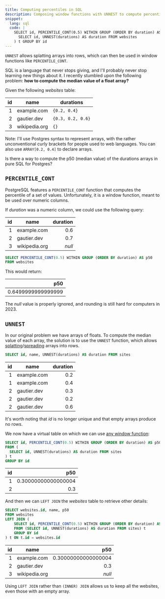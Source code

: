 ```yaml
---
title: Computing percentiles in SQL
description: Composing window functions with UNNEST to compute percentiles of arrays in SQL.
snippet:
  lang: sql
  code: |
    SELECT id, PERCENTILE_CONT(0.5) WITHIN GROUP (ORDER BY duration) AS p50 FROM (
      SELECT id, UNNEST(durations) AS duration FROM websites
    ) t GROUP BY id
---
```


<script>
  import Example from '$lib/Example.svelte';
  import Tldr from '$lib/Tldr.svelte';
</script>

<Tldr>
  <code>UNNEST</code> allows splatting arrays into rows, which can then be used in window functions like <code>PERCENTILE_CONT</code>.
</Tldr>

SQL is a language that never stops giving, and I'll probably never stop learning new things about it. I recently stumbled upon the following problem: **how to compute the median value of a float array?**

Given the following _websites_ table:

<Example>

|  id | name          | durations         |
| --: | ------------- | ----------------- |
|   1 | example.com   | `{0.2, 0.4}`      |
|   2 | gautier.dev   | `{0.3, 0.2, 0.6}` |
|   3 | wikipedia.org | `{}`              |

</Example>

Note: I'll use Postgres syntax to represent arrays, with the rather unconventional curly brackets for people used to web languages. You can also use `ARRAY[0.2, 0.4]` to declare arrays.

Is there a way to compute the p50 (median value) of the durations arrays in pure SQL for Postgres?

## `PERCENTILE_CONT`

PostgreSQL features a `PERCENTILE_CONT` function that computes the percentile of a set of values. Unfortunately, it is a window function, meant to be used over numeric columns.

If _duration_ was a numeric column, we could use the following query:

<Example>

|  id | name          | duration |
| --: | ------------- | -------: |
|   1 | example.com   |      0.6 |
|   2 | gautier.dev   |      0.7 |
|   3 | wikipedia.org |   _null_ |

</Example>

```sql
SELECT PERCENTILE_CONT(0.5) WITHIN GROUP (ORDER BY duration) AS p50
FROM websites
```

This would return:

<Example title="Result">

|                p50 |
| -----------------: |
| 0.6499999999999999 |

</Example>

The _null_ value is properly ignored, and rounding is still hard for computers in 2023.

## `UNNEST`

In our original problem we have arrays of floats. To compute the median value of each array, the solution is to use the `UNNEST` function, which allows [splatting](https://stackoverflow.com/a/2322384/4888395)/[spreading](https://developer.mozilla.org/en-US/docs/Web/JavaScript/Reference/Operators/Spread_syntax) arrays into rows.

```sql
SELECT id, name, UNNEST(durations) AS duration FROM sites
```

<Example title="Result">

|  id | name        | duration |
| --: | ----------- | -------: |
|   1 | example.com |      0.2 |
|   1 | example.com |      0.4 |
|   2 | gautier.dev |      0.3 |
|   2 | gautier.dev |      0.2 |
|   2 | gautier.dev |      0.6 |

</Example>

It's worth noting that _id_ is no longer unique and that empty arrays produce no rows.

We now have a virtual table on which we can use [any window function](https://www.postgresql.org/docs/current/functions-aggregate.html#FUNCTIONS-HYPOTHETICAL-TABLE):

```sql
SELECT id, PERCENTILE_CONT(0.5) WITHIN GROUP (ORDER BY duration) AS p50
FROM (
  SELECT id, UNNEST(durations) AS duration FROM sites
) t
GROUP BY id
```

<Example title="Result">

|  id |                 p50 |
| --: | ------------------: |
|   1 | 0.30000000000000004 |
|   2 |                 0.3 |

</Example>

And then we can `LEFT JOIN` the _websites_ table to retrieve other details:

```sql
SELECT websites.id, name, p50
FROM websites
LEFT JOIN (
	SELECT id, PERCENTILE_CONT(0.5) WITHIN GROUP (ORDER BY duration) AS p50
	FROM (SELECT id, UNNEST(durations) AS duration FROM sites) t
	GROUP BY id
) t ON t.id = websites.id
```

<Example title="Result">

|  id | name          |                 p50 |
| --: | ------------- | ------------------: |
|   1 | example.com   | 0.30000000000000004 |
|   2 | gautier.dev   |                 0.3 |
|   3 | wikipedia.org |              _null_ |

</Example>

Using `LEFT JOIN` rather than `(INNER) JOIN` allows us to keep all the websites, even those with an empty array.
